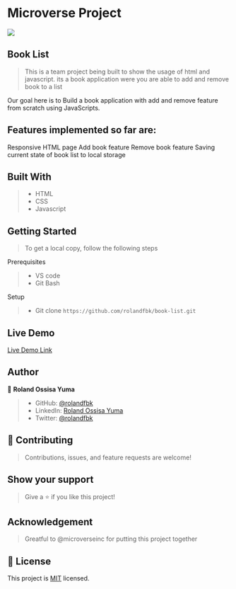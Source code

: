 # Microverse Project
![](https://img.shields.io/badge/Microverse-blueviolet)

## Book List

> This is a team project being built to show the usage of html and javascript. its a book application were you are able to add and remove book to a list

Our goal here is to Build a book application with add and remove feature from scratch using JavaScripts.

## Features implemented so far are:

Responsive HTML page
Add book feature
Remove book feature
Saving current state of book list to local storage

## Built With

>- HTML
>- CSS
>- Javascript

## Getting Started
> To get a local copy, follow the following steps

Prerequisites
>- VS code
>- Git Bash

Setup
>- Git clone `https://github.com/rolandfbk/book-list.git`


## Live Demo

[Live Demo Link](https://rolandfbk.github.io/book-list/)


## Author

👤 **Roland Ossisa Yuma**

>- GitHub: [@rolandfbk](https://github.com/rolandfbk)
>- LinkedIn: [Roland Ossisa Yuma](https://linkedin.com/in/roland-ossisa-yuma-4595547b)
>- Twitter: [@rolandfbk](https://twitter.com/rolandfbk)

## 🤝 Contributing

>Contributions, issues, and feature requests are welcome!

## Show your support

>Give a ⭐️ if you like this project!

## Acknowledgement

>Greatful to @microverseinc for putting this project together

## 📝 License

This project is [MIT](./MIT.md) licensed.

